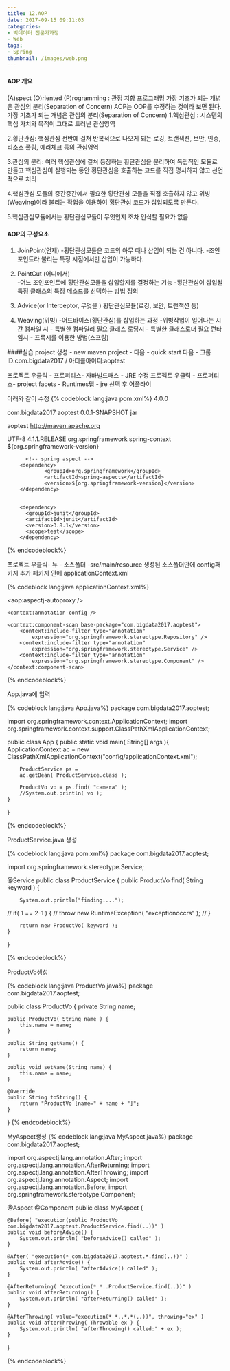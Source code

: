 ```yaml
---
title: 12.AOP
date: 2017-09-15 09:11:03
categories:
- 빅데이터 전문가과정
- Web
tags:
- Spring
thumbnail: /images/web.png
---
```

#### AOP 개요
(A)spect (O)riented (P)rogramming : 관점 지향 프로그래밍
가장 기초가 되는 개념은 관심의 분리(Separation of Concern)
AOP는 OOP를 수정하는 것이라 보면 된다.
가장 기초가 되는 개념은 관심의 분리(Separation of Concern)
1.핵심관심 : 시스템의 핵심 가치와 목적이 그대로 드러난 관심영역

2.횡단관심: 핵심관심 전반에 걸쳐 반복적으로 나오게 되는 로깅, 트랜잭션, 보안, 인증, 리소스 풀링, 에러체크 등의 관심영역

3.관심의 분리: 여러 핵심관심에 걸쳐 등장하는 횡단관심을 분리하여 독립적인 모듈로 만들고 핵심관심이 실행되는 동안 횡단관심을 호출하는 코드를 직접 명시하지 않고 선언적으로 처리

4.핵심관심 모듈의 중간중간에서 필요한 횡단관심 모듈을 직접 호출하지 않고 위빙(Weaving)이라 불리는 작업을 이용하여 횡단관심 코드가 삽입되도록 만든다.

5.핵심관심모듈에서는 횡단관심모듈이 무엇인지 조차 인식할 필요가 없음

#### AOP의 구성요소
1) JoinPoint(언제)
-횡단관심모듈은 코드의 아무 때나 삽입이 되는 건 아니다.
-조인포인트라 불리는 특정 시점에서만 삽입이 가능하다.

2) PointCut (어디에서)  
-어느 조인포인트에 횡단관심모듈을 삽입할지를 결정하는 기능
-횡단관심이 삽입될 특정 클래스의 특정 메소드를 선택하는 방법 정의

3) Advice(or Interceptor, 무엇을 )
횡단관심모듈(로깅, 보안, 트랜잭션 등)

4) Weaving(위빙)
-어드바이스(횡단관심)를 삽입하는 과정
-위빙작업이 일어나는 시간
컴파일 시  - 특별한 컴파일러 필요
클래스 로딩시 - 특별한 클래스로더 필요
런타임시 - 프록시를 이용한 방법(스프링)


####실습
project 생성 - new maven project - 다음 - quick start 다음 - 그룹ID:com.bigdata2017   /  아티클아이디:aoptest

프로젝트 우클릭 - 프로퍼티스- 자바빌드패스 - JRE 수정
프로젝트 우클릭 - 프로퍼티스- project facets - Runtimes탭 - jre 선택 후 어플라이

아래와 같이 수정
{% codeblock lang:java pom.xml%}
<project xmlns="http://maven.apache.org/POM/4.0.0" xmlns:xsi="http://www.w3.org/2001/XMLSchema-instance"
  xsi:schemaLocation="http://maven.apache.org/POM/4.0.0 http://maven.apache.org/xsd/maven-4.0.0.xsd">
  <modelVersion>4.0.0</modelVersion>

  <groupId>com.bigdata2017</groupId>
  <artifactId>aoptest</artifactId>
  <version>0.0.1-SNAPSHOT</version>
  <packaging>jar</packaging>

  <name>aoptest</name>
  <url>http://maven.apache.org</url>

  <properties>
    <project.build.sourceEncoding>UTF-8</project.build.sourceEncoding>
    <org.springframework-version>4.1.1.RELEASE</org.springframework-version>
  </properties>

  <dependencies>
		  <!-- spring context -->
		<dependency>
			<groupId>org.springframework</groupId>
			<artifactId>spring-context</artifactId>
			<version>${org.springframework-version}</version>
		</dependency>

		  <!-- spring aspect -->
		<dependency>
		    	<groupId>org.springframework</groupId>
		    	<artifactId>spring-aspects</artifactId>
		    	<version>${org.springframework-version}</version>
		</dependency>


	    <dependency>
	      <groupId>junit</groupId>
	      <artifactId>junit</artifactId>
	      <version>3.8.1</version>
	      <scope>test</scope>
	    </dependency>
  </dependencies>
</project>

{% endcodeblock%}

프로젝트 우클릭-  뉴 - 소스폴더 -src/main/resource
생성된 소스폴더안에 config패키지 추가
패키지 안에 applicationContext.xml

{% codeblock lang:java applicationContext.xml%}
<?xml version="1.0" encoding="UTF-8"?>
<beans xmlns="http://www.springframework.org/schema/beans"
	xmlns:xsi="http://www.w3.org/2001/XMLSchema-instance"
	xmlns:aop="http://www.springframework.org/schema/aop"
	xmlns:tx="http://www.springframework.org/schema/tx" xmlns:context="http://www.springframework.org/schema/context"
	xsi:schemaLocation="http://www.springframework.org/schema/beans http://www.springframework.org/schema/beans/spring-beans.xsd
		http://www.springframework.org/schema/tx http://www.springframework.org/schema/tx/spring-tx.xsd
		http://www.springframework.org/schema/aop http://www.springframework.org/schema/aop/spring-aop.xsd
		http://www.springframework.org/schema/context http://www.springframework.org/schema/context/spring-context.xsd">
	<!-- AOP AutoProxy -->
	<aop:aspectj-autoproxy />

	<context:annotation-config />

	<context:component-scan base-package="com.bigdata2017.aoptest">
		<context:include-filter type="annotation"
			expression="org.springframework.stereotype.Repository" />
		<context:include-filter type="annotation"
			expression="org.springframework.stereotype.Service" />
		<context:include-filter type="annotation"
			expression="org.springframework.stereotype.Component" />
	</context:component-scan>

</beans>
{% endcodeblock%}



App.java에 입력

{% codeblock lang:java App.java%}
package com.bigdata2017.aoptest;

import org.springframework.context.ApplicationContext;
import org.springframework.context.support.ClassPathXmlApplicationContext;

public class App {
    public static void main( String[] args ){
    	ApplicationContext ac =
    			new ClassPathXmlApplicationContext("config/applicationContext.xml");

    	ProductService ps =
    	ac.getBean( ProductService.class );

    	ProductVo vo = ps.find( "camera" );
    	//System.out.println( vo );
    }
}

{% endcodeblock%}


ProductService.java 생성

{% codeblock lang:java pom.xml%}
package com.bigdata2017.aoptest;

import org.springframework.stereotype.Service;

@Service
public class ProductService {
	public ProductVo find( String keyword ) {

		System.out.println("finding....");

//		if( 1 == 2-1 ) {
//			throw new RuntimeException( "exceptionoccrs" );
//		}

		return new ProductVo( keyword );
	}
}

{% endcodeblock%}

ProductVo생성

{% codeblock lang:java ProductVo.java%}
package com.bigdata2017.aoptest;

public class ProductVo {
	private String name;

	public ProductVo( String name ) {
		this.name = name;
	}

	public String getName() {
		return name;
	}

	public void setName(String name) {
		this.name = name;
	}

	@Override
	public String toString() {
		return "ProductVo [name=" + name + "]";
	}


}
{% endcodeblock%}


MyAspect생성
{% codeblock lang:java MyAspect.java%}
package com.bigdata2017.aoptest;

import org.aspectj.lang.annotation.After;
import org.aspectj.lang.annotation.AfterReturning;
import org.aspectj.lang.annotation.AfterThrowing;
import org.aspectj.lang.annotation.Aspect;
import org.aspectj.lang.annotation.Before;
import org.springframework.stereotype.Component;

@Aspect
@Component
public class MyAspect {

	@Before( "execution(public ProductVo com.bigdata2017.aoptest.ProductService.find(..))" )
	public void beforeAdvice() {
		System.out.println( "beforeAdvice() called" );
	}

	@After( "execution(* com.bigdata2017.aoptest.*.find(..))" )
	public void afterAdvice() {
		System.out.println( "afterAdvice() called" );
	}

	@AfterReturning( "execution(* *..ProductService.find(..))" )
	public void afterReturning() {
		System.out.println( "afterReturning() called" );
	}

	@AfterThrowing( value="execution(* *..*.*(..))", throwing="ex" )
	public void afterThrowing( Throwable ex ) {
		System.out.println( "afterThrowing() called:" + ex );
	}


}

{% endcodeblock%}
